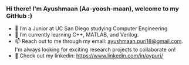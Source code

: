### Hi there! I'm Ayushmaan (Aa-yoosh-maan), welcome to my GitHub :)

<!--
**aypuri/aypuri** is a ✨ _special_ ✨ repository because its `README.md` (this file) appears on your GitHub profile.

Here are some ideas to get you started:

- 🔭 I’m a Junior at UC San Diego studying Computer Engineering
- 🌱 I’m currently learning C++, Python, and Javascript.
- 👯 I’m looking to collaborate on ...
- 🤔 I’m looking for help with ...
- 📫 How to reach me: ayushmaan.puri18@gmail.com
- 😄 Pronouns: he/him
- ⚡ Fun fact: ...
-->

- 🔭 I’m a Junior at UC San Diego studying Computer Engineering
- 🌱 I’m currently learning C++, MATLAB, and Verilog.
- 📫 Reach out to me through my email: ayushmaan.puri18@gmail.com. I'm always looking for exciting research projects to collaborate on!
- 🔗 Check out my linkedin: https://www.linkedin.com/in/aypuri/
